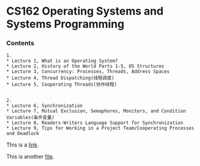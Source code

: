 # CS162 Operating Systems and Systems Programming

### Contents

	1.
	* Lecture 1, What is an Operating System?
	* Lecture 2, History of the World Parts 1-5, OS Structures
	* Lecture 3, Concurrency: Processes, Threads, Address Spaces
	* Lecture 4, Thread Dispatching(线程调度)
	* Lecture 5, Cooperating Threads(协作线程)


	2.
	* Lecture 6, Synchronization
	* Lecture 7, Mutual Exclusion, Semaphores, Monitors, and Condition Variables(条件变量)
	* Lecture 8, Readers-Writers Language Support for Synchronization
	* Lecture 9, Tips for Working in a Project Team/Cooperating Processes and Deadlock





This is a [link](https://www.youtube.com).

This is another [file](test1.md).
